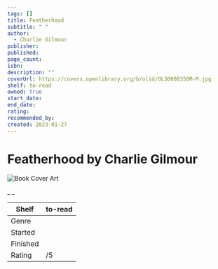 ```yaml
---
tags: []
title: Featherhood
subtitle: " "
author:
  - Charlie Gilmour
publisher:
published:
page_count:
isbn:
description: ""
coverUrl: https://covers.openlibrary.org/b/olid/OL30080350M-M.jpg
shelf: to-read
owned: true
start_date:
end_date:
rating:
recommended_by:
created: 2023-01-27
---
```


# Featherhood by Charlie Gilmour

![Book Cover Art](https://covers.openlibrary.org/b/olid/OL30080350M-M.jpg)

_ _

| Shelf | to-read |
| --- | --- |
| Genre |  |
| Started |  |
| Finished |  |
| Rating | /5 |


